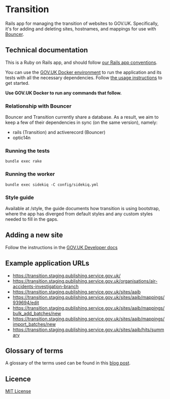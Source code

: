 # Transition

Rails app for managing the transition of websites to GOV.UK. Specifically, it's for adding and deleting sites, hostnames, and mappings for use with [Bouncer](https://github.com/alphagov/bouncer).

## Technical documentation

This is a Ruby on Rails app, and should follow [our Rails app conventions](https://docs.publishing.service.gov.uk/manual/conventions-for-rails-applications.html).

You can use the [GOV.UK Docker environment](https://github.com/alphagov/govuk-docker) to run the application and its tests with all the necessary dependencies. Follow [the usage instructions](https://github.com/alphagov/govuk-docker#usage) to get started.

**Use GOV.UK Docker to run any commands that follow.**

### Relationship with Bouncer

Bouncer and Transition currently share a database. As a result, we aim to keep a
few of their dependencies in sync (on the same version), namely:

- rails (Transition) and activerecord (Bouncer)
- optic14n

### Running the tests

```
bundle exec rake
```

### Running the worker

```
bundle exec sidekiq -C config/sidekiq.yml
```

### Style guide

Available at /style, the guide documents how transition is using bootstrap, where the app has diverged from default
styles and any custom styles needed to fill in the gaps.

## Adding a new site

Follow the instructions in the [GOV.UK  Developer docs](https://docs.publishing.service.gov.uk/manual/transition-a-site.html)

## Example application URLs

* https://transition.staging.publishing.service.gov.uk/
* https://transition.staging.publishing.service.gov.uk/organisations/air-accidents-investigation-branch
* https://transition.staging.publishing.service.gov.uk/sites/aaib
* https://transition.staging.publishing.service.gov.uk/sites/aaib/mappings/939694/edit
* https://transition.staging.publishing.service.gov.uk/sites/aaib/mappings/bulk_add_batches/new
* https://transition.staging.publishing.service.gov.uk/sites/aaib/mappings/import_batches/new
* https://transition.staging.publishing.service.gov.uk/sites/aaib/hits/summary

## Glossary of terms

A glossary of the terms used can be found in this [blog post](https://insidegovuk.blog.gov.uk/2014/03/17/transition-technical-glossary/).

## Licence

[MIT License](LICENCE)
